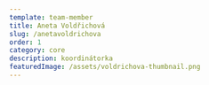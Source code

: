 ```yaml
---
template: team-member
title: Aneta Voldřichová
slug: /anetavoldrichova
order: 1
category: core
description: koordinátorka
featuredImage: /assets/voldrichova-thumbnail.png
---
```




